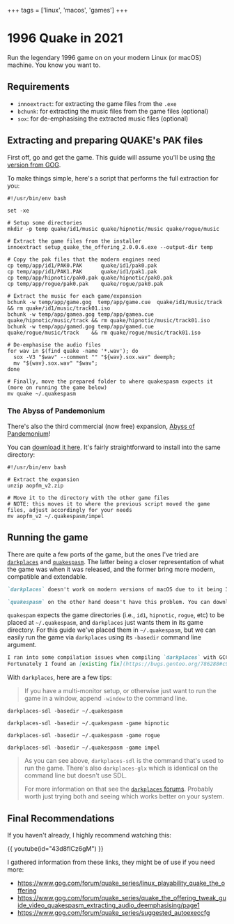+++
tags = ['linux', 'macos', 'games']
+++

# 1996 Quake in 2021

Run the legendary 1996 game on on your modern Linux (or macOS) machine. You know you want to.

<!-- more -->

## Requirements

* `innoextract`: for extracting the game files from the `.exe`
* `bchunk`: for extracting the music files from the game files (optional)
* `sox`: for de-emphasising the extracted music files (optional)

## Extracting and preparing QUAKE's PAK files

First off, go and get the game. This guide will assume you'll be using [the version from GOG](https://www.gog.com/game/quake_the_offering).

To make things simple, here's a script that performs the full extraction for you:

```bash,title="extract_quake.sh"
#!/usr/bin/env bash

set -xe

# Setup some directories
mkdir -p temp quake/id1/music quake/hipnotic/music quake/rogue/music

# Extract the game files from the installer
innoextract setup_quake_the_offering_2.0.0.6.exe --output-dir temp

# Copy the pak files that the modern engines need
cp temp/app/id1/PAK0.PAK      quake/id1/pak0.pak
cp temp/app/id1/PAK1.PAK      quake/id1/pak1.pak
cp temp/app/hipnotic/pak0.pak quake/hipnotic/pak0.pak
cp temp/app/rogue/pak0.pak    quake/rogue/pak0.pak

# Extract the music for each game/expansion
bchunk -w temp/app/game.gog  temp/app/game.cue  quake/id1/music/track      && rm quake/id1/music/track01.iso
bchunk -w temp/app/gamea.gog temp/app/gamea.cue quake/hipnotic/music/track && rm quake/hipnotic/music/track01.iso
bchunk -w temp/app/gamed.gog temp/app/gamed.cue quake/rogue/music/track    && rm quake/rogue/music/track01.iso

# De-emphasise the audio files
for wav in $(find quake -name '*.wav'); do
  sox -V3 "$wav" --comment "" "${wav}.sox.wav" deemph;
  mv "${wav}.sox.wav" "$wav";
done

# Finally, move the prepared folder to where quakespasm expects it (more on running the game below)
mv quake ~/.quakespasm
```

### The Abyss of Pandemonium

There's also the third commercial (now free) expansion, [Abyss of Pandemonium](https://www.quaddicted.com/reviews/aopfm_v2.html)!

You can [download it here](https://www.quaddicted.com/filebase/aopfm_v2.zip).
It's fairly straightforward to install into the same directory:

```bash,title="extract_aopfm_v2.sh"
#!/usr/bin/env bash

# Extract the expansion
unzip aopfm_v2.zip

# Move it to the directory with the other game files
# NOTE: this moves it to where the previous script moved the game files, adjust accordingly for your needs
mv aopfm_v2 ~/.quakespasm/impel
```

## Running the game

There are quite a few ports of the game, but the ones I've tried are [`darkplaces`](http://quakespasm.sourceforge.net/) and [`quakespasm`](https://icculus.org/twilight/darkplaces/).
The latter being a closer representation of what the game was when it was released, and the former bring more modern, compatible and extendable.

~~~md tip title="macOS"
`darkplaces` doesn't work on modern versions of macOS due to it being 32bit only.

`quakespasm` on the other hand doesn't have this problem. You can download it here: <http://quakespasm.sourceforge.net/download.htm>
~~~

`quakespam` expects the game directories (i.e., `id1`, `hipnotic`, `rogue`, etc) to be placed at `~/.quakespasm`, and `darkplaces` just wants them in its game directory.
For this guide we've placed them in `~/.quakespasm`, but we can easily run the game via `darkplaces` using its `-basedir` command line argument.

~~~md bug collapsible=true title="Issues compiling?"
I ran into some compilation issues when compiling `darkplaces` with GCC 11.
Fortunately I found an [existing fix](https://bugs.gentoo.org/786288#c9): all you have to do is [use this patch](https://gitweb.gentoo.org/repo/gentoo.git/tree/games-fps/darkplaces/files/darkplaces-20140513-gcc-11.patch?id=bc2ba1cd6fdc5a7ad7d161efb21652b73c6b207e) and everything will compile just fine after that.
~~~

With `darkplaces`, here are a few tips:

> If you have a multi-monitor setup, or otherwise just want to run the game in a window, append `-window` to the command line.

```bash,title="QUAKE"
darkplaces-sdl -basedir ~/.quakespasm
```

```bash,title="1st Expansion"
darkplaces-sdl -basedir ~/.quakespasm -game hipnotic
```

```bash,title="2nd Expansion"
darkplaces-sdl -basedir ~/.quakespasm -game rogue
```

```bash,title="3rd Expansion"
darkplaces-sdl -basedir ~/.quakespasm -game impel
```

> As you can see above, `darkplaces-sdl` is the command that's used to run the game.
> There's also `darkplaces-glx` which is identical on the command line but doesn't use SDL.
>
> For more information on that see the [`darkplaces` forums](https://forums.xonotic.org/showthread.php?tid=2640).
> Probably worth just trying both and seeing which works better on your system.

## Final Recommendations

If you haven't already, I highly recommend watching this:

{{ youtube(id="43d8fICz6gM") }}

I gathered information from these links, they might be of use if you need more:

* <https://www.gog.com/forum/quake_series/linux_playability_quake_the_offering>
* <https://www.gog.com/forum/quake_series/quake_the_offering_tweak_guide_video_quakespasm_extracting_audio_deemphasising/page1>
* <https://www.gog.com/forum/quake_series/suggested_autoexeccfg>
